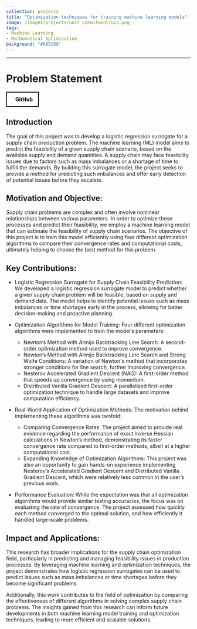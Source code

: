 ```yaml
---
collection: projects
title: "Optimization techniques for training machine learning models"
image: /images/projects/unit_commitment/ucp.png
tags: 
- Machine Learning
- Mathematical Optimization
background: "#A95C68" 
---
```

<style>
    .image-container {
      text-align: center;
    }
    .responsive-image {
      width: 500px; /* Set the desired width */
      height: auto; /* Maintain aspect ratio */
    }
    .button-container {
    width: 100%;
    display: flex;
    justify-content: left;
    }

    .button-group {
        display: flex;
        gap: 15px; /* Space between buttons */
        align-items: center;
    }

    .icon-button {
        display: flex;
        align-items: center;
        justify-content: center;
        padding: 10px 15px;
        border: 2px solid black;
        background-color: white;
        color: black;
        font-weight: bold;
        cursor: pointer;
        transition: all 0.3s ease;
        text-decoration: none !important;
    }

    .icon-button i {
        margin-right: 8px;
        font-size: 20px;
    }

    .icon-button:hover {
        background-color: black;
        color: white;
    }
</style>

<!-- <div class="button-container">
    <div class="button-group">
        <a href="https://github.com/FarStryke21/MAPF" class="icon-button github-button">
            <i class="fab fa-github"></i>
            <span>GitHub</span>
        </a>
        <a href="/files/16745_tyagi_gite_kokil_chulawala.pdf" class="icon-button github-button">
            <i class="fas fa-file-alt"></i>
            <span>Article</span>
        </a>
    </div>
</div> -->

---------------------
# Problem Statement

<div class="button-container">
    <a href="https://github.com/JavalVyas2000/project_10625" class="icon-button arxiv-button">
        <i class="fab fa-github"></i>
        <span>GitHub</span>
    </a>
</div>

## Introduction
The goal of this project was to develop a logistic regression surrogate for a supply chain production problem. The machine learning (ML) model aims to predict the feasibility of a given supply chain scenario, based on the available supply and demand quantities. A supply chain may face feasibility issues due to factors such as mass imbalances or a shortage of time to fulfill the demands. By building this surrogate model, the project seeks to provide a method for predicting such imbalances and offer early detection of potential issues before they escalate.

## Motivation and Objective:

Supply chain problems are complex and often involve nonlinear relationships between various parameters. In order to optimize these processes and predict their feasibility, we employ a machine learning model that can estimate the feasibility of supply chain scenarios. The objective of this project is to train this model efficiently using four different optimization algorithms to compare their convergence rates and computational costs, ultimately helping to choose the best method for this problem.

## Key Contributions:

- Logistic Regression Surrogate for Supply Chain Feasibility Prediction:
We developed a logistic regression surrogate model to predict whether a given supply chain problem will be feasible, based on supply and demand data. The model helps to identify potential issues such as mass imbalances or time shortages early in the process, allowing for better decision-making and proactive planning.

- Optimization Algorithms for Model Training:
Four different optimization algorithms were implemented to train the model’s parameters:

  - Newton’s Method with Armijo Backtracking Line Search: A second-order optimization method used to improve convergence.
  - Newton’s Method with Armijo Backtracking Line Search and Strong Wolfe Conditions: A variation of Newton's method that incorporates stronger conditions for line search, further improving convergence.
  - Nesterov Accelerated Gradient Descent (NAG): A first-order method that speeds up convergence by using momentum.
  - Distributed Vanilla Gradient Descent: A parallelized first-order optimization technique to handle large datasets and improve computation efficiency.

- Real-World Application of Optimization Methods:
The motivation behind implementing these algorithms was twofold:

  - Comparing Convergence Rates: The project aimed to provide real evidence regarding the performance of exact inverse Hessian calculations in Newton’s method, demonstrating its faster convergence rate compared to first-order methods, albeit at a higher computational cost.
  - Expanding Knowledge of Optimization Algorithms: This project was also an opportunity to gain hands-on experience implementing Nesterov’s Accelerated Gradient Descent and Distributed Vanilla Gradient Descent, which were relatively less common in the user’s previous work.

- Performance Evaluation:
While the expectation was that all optimization algorithms would provide similar testing accuracies, the focus was on evaluating the rate of convergence. The project assessed how quickly each method converged to the optimal solution, and how efficiently it handled large-scale problems.

## Impact and Applications:

This research has broader implications for the supply chain optimization field, particularly in predicting and managing feasibility issues in production processes. By leveraging machine learning and optimization techniques, the project demonstrates how logistic regression surrogates can be used to predict issues such as mass imbalances or time shortages before they become significant problems.

Additionally, this work contributes to the field of optimization by comparing the effectiveness of different algorithms in solving complex supply chain problems. The insights gained from this research can inform future developments in both machine learning model training and optimization techniques, leading to more efficient and scalable solutions.


